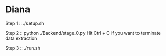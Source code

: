# Diana

Step 1 :: ./setup.sh

Step 2 :: python ./Backend/stage_0.py
Hit Ctrl + C if you want to terminate data extraction

Step 3 :: ./run.sh
